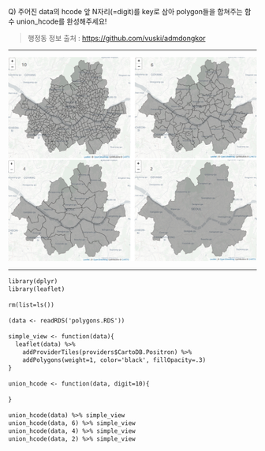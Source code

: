 Q) 주어진 data의 hcode 앞 N자리(=digit)를 key로 삼아 polygon들을 합쳐주는 함수 union_hcode를 완성해주세요! 

> 행정동 정보 출처 : https://github.com/vuski/admdongkor

---
  
![result!](union_hcode_result.PNG) 

---
  
```{r}
library(dplyr)
library(leaflet)

rm(list=ls())

(data <- readRDS('polygons.RDS'))

simple_view <- function(data){
  leaflet(data) %>%
    addProviderTiles(providers$CartoDB.Positron) %>%
    addPolygons(weight=1, color='black', fillOpacity=.3)
}

union_hcode <- function(data, digit=10){

}

union_hcode(data) %>% simple_view
union_hcode(data, 6) %>% simple_view
union_hcode(data, 4) %>% simple_view
union_hcode(data, 2) %>% simple_view
```
